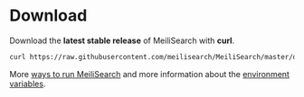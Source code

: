 # Download

Download the **latest stable release** of MeiliSearch with **curl**.
```bash
curl https://raw.githubusercontent.com/meilisearch/MeiliSearch/master/download-latest.sh | sh
```

More [ways to run MeiliSearch](/advanced_guides/binary.md) and more information about the [environment variables](/references/environmnent.md).

